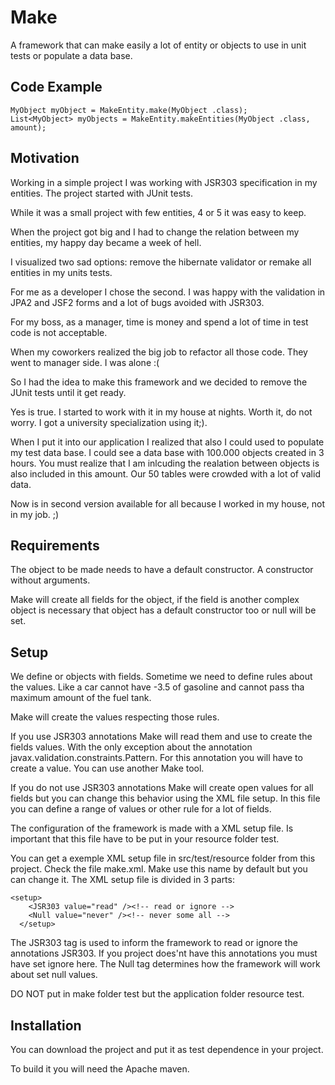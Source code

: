 # Make
A framework that can make easily a lot of entity or objects to use in unit tests or populate a data base.

## Code Example

```<java>
MyObject myObject = MakeEntity.make(MyObject .class);
List<MyObject> myObjects = MakeEntity.makeEntities(MyObject .class, amount);
```
## Motivation
Working in a simple project I was working with JSR303 specification in my entities. The project started with JUnit tests.

While it was a small project with few entities, 4 or 5 it was easy to keep.

When the project got big and I had to change the relation between my entities, my happy day became a week of hell.

I visualized two sad options: remove the hibernate validator or remake all entities in my units tests.

For me as a developer I chose the second. I was happy with the validation in JPA2 and JSF2 forms and a lot of bugs avoided with JSR303.

For my boss, as a manager, time is money and spend a lot of time in test code is not acceptable.

When my coworkers realized the big job to refactor all those code. They went to manager side. I was alone :(

So I had the idea to make this framework and we decided to remove the JUnit tests until it get ready.

Yes is true. I started to work with it in my house at nights. Worth it, do not worry. I got a university specialization using it;).

When I put it into our application I realized that also I could used to populate my test data base. I could see a data base with 100.000 objects created in 3 hours. You must realize that I am inlcuding the realation between objects is also included in this amount. Our 50 tables were crowded with a lot of valid data.

Now is in second version available for all because I worked in my house, not in my job. ;)

## Requirements
The object to be made needs to have a default constructor. A constructor without arguments.

Make will create all fields for the object, if the field is another complex object is necessary that object has a default constructor too or null will be set.

## Setup
We define or objects with fields. Sometime we need to define rules about the values. Like a car cannot have -3.5 of gasoline and cannot pass tha maximum amount of the fuel tank.

Make will create the values respecting those rules.

If you use JSR303 annotations Make will read them and use to create the fields values. With the only exception about the annotation javax.validation.constraints.Pattern. For this annotation you will have to create a value. You can use another Make tool.

If you do not use JSR303 annotations Make will create open values for all fields but you can change this behavior using the XML file setup. In this file you can define a range of values or other rule for a lot of fields.

The configuration of the framework is made with a XML setup file. Is important that this file have to be put in your resource folder test.

You can get a exemple XML setup file in src/test/resource folder from this project. Check the file make.xml.
Make use this name by default but you can change it.
The XML setup file is divided in 3 parts:
```<XML>
<setup>
    <JSR303 value="read" /><!-- read or ignore -->
    <Null value="never" /><!-- never some all -->
  </setup>
```
The JSR303 tag is used to inform the framework to read or ignore the annotations JSR303. If you project does'nt have this annotations you must have set ignore here.
The Null tag determines how the framework will work about set null values.  


DO NOT put in make folder test but the application folder resource test. 


## Installation
You can download the project and put it as test dependence in your project.

To build it you will need the Apache maven.
